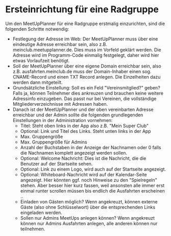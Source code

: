# Ersteinrichtung für eine Radgruppe

Um den MeetUpPlanner für eine Radgruppe erstmalig einzurichten, sind die folgenden Schritte notwendig:
- Festlegung der Adresse im Web: Der MeetUpPlanner muss über eine eindeutige Adresse erreichbar sein, also z.B. meinclub.meetupplanner.de. Dies muss im Vorfeld geklärt werden. Die Adresse wird im Programm-Code einmalig festgelegt, daher wird hier etwas Vorlaufzeit benötigt. 
- Soll der MeetUpPlanner über eine eigene Domain erreichbar sein, also z.B. ausfahrten.meinclub.de muss der Domain-Inhaber einen sog. CNAME-Record und einen TXT Record anlegen. Die Einzelheiten dazu werden dann mitgeteilt.
- Grundsätzliche Einstellung: Soll es ein Feld "Vereinsmitglied?" geben? Falls ja, können Teilnehmer dies ankreuzen und brauchen keine weitere Adressinfo einzugeben. Das passt nur bei Vereinen, die vollständige Mitgliederverzeichnisse mit Adressen haben.
- Danach ist der MeetUpPlanner und der oben vereinbarten Adresse erreichbar und der Admin sollte die folgenden grundlegenden Einstellungen in der Administration vornehmen:
  - Titel: Steht oben links in der App also z.B. "Mein Super Club"
  - Optional: Link und Titel des Links. Steht unten links in der App
  - Max. Gruppengröße
  - Max. Gruppengröße für Admins
  - Anzahl der Buchstaben in der Anzeige der Nachnamen oder 0 falls die Nachnamen komplett angezeigt werden sollen.
  - Optional: Welcome Nachricht: Dies ist die Nachricht, die die Benutzer auf der Startseite sehen. 
  - Optional: Link zu einem Logo, wird auch auf der Startseite angezeigt.
  - Optional: Whiteboard-Nachricht wird auf der Kalendar-Seite angezeigt. Hier könnten ggf. noch Hinweise zu den "Spielregeln" stehen. Aber besser hier kurz fassen, weil ansonsten alle immer erst einmal runter scrollen müssen bis endlich die Ausfahrten erscheinen ..
  - Einladen von Gästen möglich? Wenn angekreuzt, können externe Gäste (also ohne Schlüsselwort) über die entsprechenden Links eingeladen werden.
  - Sollen nur Admins MeetUps anlegen können? Wenn angekreuzt können nur Admins Ausfahrten anlegen, alle anderen können nur teilnehmen.
  
  
